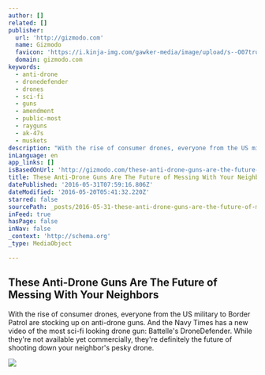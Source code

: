 ```yaml
---
author: []
related: []
publisher:
  url: 'http://gizmodo.com'
  name: Gizmodo
  favicon: 'https://i.kinja-img.com/gawker-media/image/upload/s--O07tru6M--/c_fill,fl_progressive,g_center,h_80,q_80,w_80/fdj3buryz5nuzyf2k620.png'
  domain: gizmodo.com
keywords:
  - anti-drone
  - dronedefender
  - drones
  - sci-fi
  - guns
  - amendment
  - public-most
  - rayguns
  - ak-47s
  - muskets
description: "With the rise of consumer drones, everyone from the US military to Border Patrol are stocking up on anti-drone guns. And the Navy Times has a new video of the most sci-fi looking drone gun: Battelle's DroneDefender. While they're not available yet commercially, they're definitely the future of shooting down your neighbor's pesky drone."
inLanguage: en
app_links: []
isBasedOnUrl: 'http://gizmodo.com/these-anti-drone-guns-are-the-future-of-messing-with-yo-1777086208'
title: These Anti-Drone Guns Are The Future of Messing With Your Neighbors
datePublished: '2016-05-31T07:59:16.806Z'
dateModified: '2016-05-20T05:41:32.220Z'
starred: false
sourcePath: _posts/2016-05-31-these-anti-drone-guns-are-the-future-of-messing-with-your-ne.md
inFeed: true
hasPage: false
inNav: false
_context: 'http://schema.org'
_type: MediaObject

---
```

<article style=""><h1>These Anti-Drone Guns Are The Future of Messing With Your Neighbors</h1><p>With the rise of consumer drones, everyone from the US military to Border Patrol are stocking up on anti-drone guns. And the Navy Times has a new video of the most sci-fi looking drone gun: Battelle's DroneDefender. While they're not available yet commercially, they're definitely the future of shooting down your neighbor's pesky drone.</p><img src="https://i.kinja-img.com/gawker-media/image/upload/s--8oKmrDvJ--/c_fill,fl_progressive,g_north,h_358,q_80,w_636/j2ccevaf8k5sgvmcmtjd.gif" /></article>
